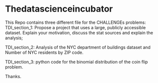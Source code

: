# Thedatascienceincubator

This Repo contains three different file for the CHALLENGEs problems:
TDI_section_1: Propose a project that uses a large, publicly accessible dataset. Explain your motivation, discuss the stat sources and explain the analysis;

TDI_section_2: Analysis of the NYC department of buildings dataset and Number of NYC residents by ZIP code.

TDI_section_3: python code for the binomial distribution of the coin flip problem.

Thanks.
